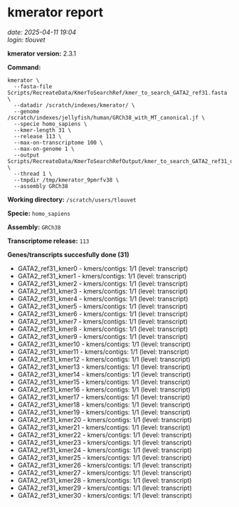 # kmerator report
*date: 2025-04-11 19:04*  
*login: tlouvet*

**kmerator version:** 2.3.1

**Command:**

```
kmerator \
  --fasta-file Scripts/RecreateData/KmerToSearchRef/kmer_to_search_GATA2_ref31.fasta \
  --datadir /scratch/indexes/kmerator/ \
  --genome /scratch/indexes/jellyfish/human/GRCh38_with_MT_canonical.jf \
  --specie homo_sapiens \
  --kmer-length 31 \
  --release 113 \
  --max-on-transcriptome 100 \
  --max-on-genome 1 \
  --output Scripts/RecreateData/KmerToSearchRefOutput/kmer_to_search_GATA2_ref31_output \
  --thread 1 \
  --tmpdir /tmp/kmerator_9pmrfv38 \
  --assembly GRCh38
```

**Working directory:** `/scratch/users/tlouvet`

**Specie:** `homo_sapiens`

**Assembly:** `GRCh38`

**Transcriptome release:** `113`

**Genes/transcripts succesfully done (31)**

- GATA2_ref31_kmer0 - kmers/contigs: 1/1 (level: transcript)
- GATA2_ref31_kmer1 - kmers/contigs: 1/1 (level: transcript)
- GATA2_ref31_kmer2 - kmers/contigs: 1/1 (level: transcript)
- GATA2_ref31_kmer3 - kmers/contigs: 1/1 (level: transcript)
- GATA2_ref31_kmer4 - kmers/contigs: 1/1 (level: transcript)
- GATA2_ref31_kmer5 - kmers/contigs: 1/1 (level: transcript)
- GATA2_ref31_kmer6 - kmers/contigs: 1/1 (level: transcript)
- GATA2_ref31_kmer7 - kmers/contigs: 1/1 (level: transcript)
- GATA2_ref31_kmer8 - kmers/contigs: 1/1 (level: transcript)
- GATA2_ref31_kmer9 - kmers/contigs: 1/1 (level: transcript)
- GATA2_ref31_kmer10 - kmers/contigs: 1/1 (level: transcript)
- GATA2_ref31_kmer11 - kmers/contigs: 1/1 (level: transcript)
- GATA2_ref31_kmer12 - kmers/contigs: 1/1 (level: transcript)
- GATA2_ref31_kmer13 - kmers/contigs: 1/1 (level: transcript)
- GATA2_ref31_kmer14 - kmers/contigs: 1/1 (level: transcript)
- GATA2_ref31_kmer15 - kmers/contigs: 1/1 (level: transcript)
- GATA2_ref31_kmer16 - kmers/contigs: 1/1 (level: transcript)
- GATA2_ref31_kmer17 - kmers/contigs: 1/1 (level: transcript)
- GATA2_ref31_kmer18 - kmers/contigs: 1/1 (level: transcript)
- GATA2_ref31_kmer19 - kmers/contigs: 1/1 (level: transcript)
- GATA2_ref31_kmer20 - kmers/contigs: 1/1 (level: transcript)
- GATA2_ref31_kmer21 - kmers/contigs: 1/1 (level: transcript)
- GATA2_ref31_kmer22 - kmers/contigs: 1/1 (level: transcript)
- GATA2_ref31_kmer23 - kmers/contigs: 1/1 (level: transcript)
- GATA2_ref31_kmer24 - kmers/contigs: 1/1 (level: transcript)
- GATA2_ref31_kmer25 - kmers/contigs: 1/1 (level: transcript)
- GATA2_ref31_kmer26 - kmers/contigs: 1/1 (level: transcript)
- GATA2_ref31_kmer27 - kmers/contigs: 1/1 (level: transcript)
- GATA2_ref31_kmer28 - kmers/contigs: 1/1 (level: transcript)
- GATA2_ref31_kmer29 - kmers/contigs: 1/1 (level: transcript)
- GATA2_ref31_kmer30 - kmers/contigs: 1/1 (level: transcript)
